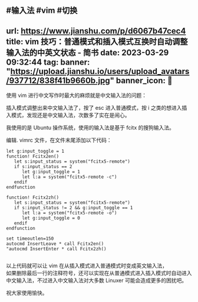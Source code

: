 #输入法  #vim   #切换
---
url: https://www.jianshu.com/p/d6067b47cec4
title: vim 技巧：普通模式和插入模式互换时自动调整输入法的中英文状态 - 简书
date: 2023-03-29 09:32:44
tag: 
banner: "https://upload.jianshu.io/users/upload_avatars/937712/838f41b9660b.jpg"
banner_icon: 🔖
---
使用 vim 进行中文写作时最大的麻烦就是中文输入法的问题：

插入模式调整出来中文输入法了，按了 esc 进入普通模式，按 i 之类的想进入插入模式，发现还是中文输入法，次数多了实在是闹心。

我使用的是 Ubuntu 操作系统，使用的输入法是基于 fcitx 的搜狗输入法。

编辑. vimrc 文件，在文件末尾添加以下代码：

```
let g:input_toggle = 1
function! Fcitx2en()
   let s:input_status = system("fcitx5-remote")
   if s:input_status == 2
      let g:input_toggle = 1
      let l:a = system("fcitx5-remote -c")
   endif
endfunction

function! Fcitx2zh()
   let s:input_status = system("fcitx5-remote")
   if s:input_status != 2 && g:input_toggle == 1
      let l:a = system("fcitx5-remote -o")
      let g:input_toggle = 0
   endif
endfunction

set timeoutlen=150
autocmd InsertLeave * call Fcitx2en()
"autocmd InsertEnter * call Fcitx2zh()


```

以上代码就可以让 vim 在从插入模式进入普通模式时变成英文输入法，  
如果删除最后一行的注释符号，还可以实现在从普通模式进入插入模式时自动进入中文输入法，不过进入中文输入法对大多数 Linuxer 可能会造成更多的困扰吧。

祝大家使用愉快。